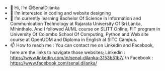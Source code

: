 - 👋 Hi, I’m @SenalDilanka 
- 👀 I’m interested in coding and website designing 
- 🌱 I’m currently learning Bachelor Of Science in Information and Communication Technology at Rajarata University Of Sri Lanka, Mihinthale. And I followed AI/ML course on SLITT Online, FIT program in University Of Colombo School Of Computing, Python and Web site course at OpenUOM and Diploma in English at SITC Campus.
- 📫 How to reach me : You can contact me on Linkedin and Facebook, here are the links to navigate those websites;
                                                 Linkedin : https://www.linkedin.com/in/senal-dilanka-3153b51b7/ \n
                                                 Facebook : https://www.facebook.com/senal.dilanka/


<!---
SenalDilanka/SenalDilanka is a ✨ special ✨ repository because its `README.md` (this file) appears on your GitHub profile.
You can click the Preview link to take a look at your changes.
--->
